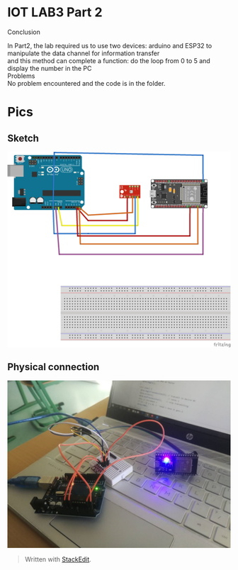 <!DOCTYPE html>
<html>

<head>
  <meta charset="utf-8">
  <meta name="viewport" content="width=device-width, initial-scale=1.0">
  <title>README</title>
  <link rel="stylesheet" href="https://stackedit.io/style.css" />
</head>

<body class="stackedit">
  <div class="stackedit__html"><h1 id="iot-lab3-part-2">IOT LAB3 Part 2</h1>
<p>Conclusion</p>
<p>In Part2, the lab required us to use two devices: arduino and ESP32 to manipulate the data channel for information transfer<br>
and this method can complete a function: do the loop from 0 to 5 and display the number in the PC<br>
Problems<br>
No problem encountered and the code is in the folder.</p>
<h1 id="pics">Pics</h1>
<h2 id="sketch">Sketch</h2>
<p><img src="https://github.com/efrei-paris-sud/hello-water/blob/master/Lab/3/report/2/Sketch2.png" alt="enter image description here"></p>
<h2 id="physical-connection">Physical connection</h2>
<p><img src="https://github.com/efrei-paris-sud/hello-water/blob/master/Lab/3/report/2/photo2.png" alt="enter image description here"></p>
<blockquote>
<p>Written with <a href="https://stackedit.io/">StackEdit</a>.</p>
</blockquote>
</div>
</body>

</html>
